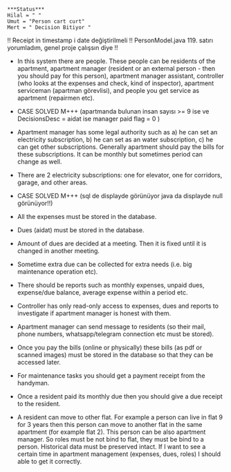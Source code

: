 
    ***Status***
    Hilal = " "
    Umut = "Person cart curt"
    Mert = " Decision Bitiyor "

!! Receipt in timestamp i date değiştirilmeli
!! PersonModel.java 119. satırı yorumladım, genel proje çalışsın diye !!

* In this system there are people. These people can be residents of the apartment, apartment manager (resident or an external person - then you should pay for this person), apartment manager assistant, controller (who looks at the expenses and check, kind of inspector), apartment serviceman (apartman görevlisi), and people you get service as apartment (repairmen etc). 

* CASE SOLVED M+++ (apartmanda bulunan insan sayısı >= 9 ise ve DecisionsDesc = aidat ise  manager paid flag = 0 )

* Apartment manager has some legal authority such as a) he can set an electricity subscription, b) he can set as an water subscription, c) he can get other subscriptions. Generally apartment should pay the bills for these subscriptions. It can be monthly but sometimes period can change as well.

* There are 2 electricity subscriptions: one for elevator, one for corridors, garage, and other areas.

* CASE SOLVED M+++ (sql de displayde görünüyor java da displayde null görünüyor!!)

* All the expenses must be stored in the database.

* Dues (aidat) must be stored in the database.

* Amount of dues are decided at a meeting. Then it is fixed until it is changed in another meeting.

* Sometime extra due can be collected for extra needs (i.e. big maintenance operation etc).

* There should be reports such as monthly expenses, unpaid dues, expense/due balance, average expense within a period etc.

* Controller has only read-only access to expenses, dues and reports to investigate if apartment manager is honest with them.

* Apartment manager can send message to residents (so their mail, phone numbers, whatsapp/telegram connection etc must be stored).

* Once you pay the bills (online or physically) these bills (as pdf or scanned images) must be stored in the database so that they can be accessed later.

* For maintenance tasks you should get a payment receipt from the handyman.

* Once a resident paid its monthly due then you should give a due receipt to the resident.

* A resident can move to other flat. For example a person can live in flat 9 for 3 years then this person can move to another flat in the same apartment (for example flat 2). This person can be also apartment manager. So roles must be not bind to flat, they must be bind to a person. Historical data must be preserved intact. If I want to see a certain time in apartment management (expenses, dues, roles) I should able to get it correctly.